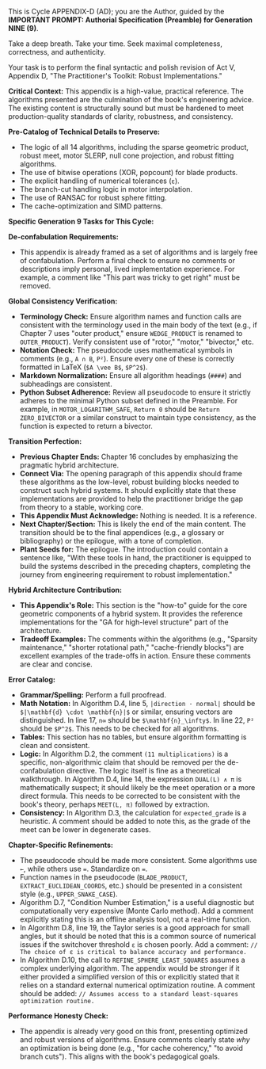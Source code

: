 This is Cycle APPENDIX-D (AD); you are the Author, guided by the **IMPORTANT PROMPT: Authorial Specification (Preamble) for Generation NINE (9)**.

Take a deep breath. Take your time. Seek maximal completeness, correctness, and authenticity.

Your task is to perform the final syntactic and polish revision of Act V, Appendix D, "The Practitioner's Toolkit: Robust Implementations."

**Critical Context:** This appendix is a high-value, practical reference. The algorithms presented are the culmination of the book's engineering advice. The existing content is structurally sound but must be hardened to meet production-quality standards of clarity, robustness, and consistency.

**Pre-Catalog of Technical Details to Preserve:**
- The logic of all 14 algorithms, including the sparse geometric product, robust meet, motor SLERP, null cone projection, and robust fitting algorithms.
- The use of bitwise operations (XOR, popcount) for blade products.
- The explicit handling of numerical tolerances (`ε`).
- The branch-cut handling logic in motor interpolation.
- The use of RANSAC for robust sphere fitting.
- The cache-optimization and SIMD patterns.

**Specific Generation 9 Tasks for This Cycle:**

**De-confabulation Requirements:**
- This appendix is already framed as a set of algorithms and is largely free of confabulation. Perform a final check to ensure no comments or descriptions imply personal, lived implementation experience. For example, a comment like "This part was tricky to get right" must be removed.

**Global Consistency Verification:**
- **Terminology Check:** Ensure algorithm names and function calls are consistent with the terminology used in the main body of the text (e.g., if Chapter 7 uses "outer product," ensure `WEDGE_PRODUCT` is renamed to `OUTER_PRODUCT`). Verify consistent use of "rotor," "motor," "bivector," etc.
- **Notation Check:** The pseudocode uses mathematical symbols in comments (e.g., `A ∩ B`, `P²`). Ensure every one of these is correctly formatted in LaTeX (`$A \vee B$`, `$P^2$`).
- **Markdown Normalization:** Ensure all algorithm headings (`####`) and subheadings are consistent.
- **Python Subset Adherence:** Review all pseudocode to ensure it strictly adheres to the minimal Python subset defined in the Preamble. For example, in `MOTOR_LOGARITHM_SAFE`, `Return 0` should be `Return ZERO_BIVECTOR` or a similar construct to maintain type consistency, as the function is expected to return a bivector.

**Transition Perfection:**
- **Previous Chapter Ends:** Chapter 16 concludes by emphasizing the pragmatic hybrid architecture.
- **Connect Via:** The opening paragraph of this appendix should frame these algorithms as the low-level, robust building blocks needed to construct such hybrid systems. It should explicitly state that these implementations are provided to help the practitioner bridge the gap from theory to a stable, working core.
- **This Appendix Must Acknowledge:** Nothing is needed. It is a reference.
- **Next Chapter/Section:** This is likely the end of the main content. The transition should be to the final appendices (e.g., a glossary or bibliography) or the epilogue, with a tone of completion.
- **Plant Seeds for:** The epilogue. The introduction could contain a sentence like, "With these tools in hand, the practitioner is equipped to build the systems described in the preceding chapters, completing the journey from engineering requirement to robust implementation."

**Hybrid Architecture Contribution:**
- **This Appendix's Role:** This section is the "how-to" guide for the core geometric components of a hybrid system. It provides the reference implementations for the "GA for high-level structure" part of the architecture.
- **Tradeoff Examples:** The comments within the algorithms (e.g., "Sparsity maintenance," "shorter rotational path," "cache-friendly blocks") are excellent examples of the trade-offs in action. Ensure these comments are clear and concise.

**Error Catalog:**
- **Grammar/Spelling:** Perform a full proofread.
- **Math Notation:** In Algorithm D.4, line 5, `|direction · normal|` should be `$|\mathbf{d} \cdot \mathbf{n}|$` or similar, ensuring vectors are distinguished. In line 17, `n∞` should be `$\mathbf{n}_\infty$`. In line 22, `P²` should be `$P^2$`. This needs to be checked for all algorithms.
- **Tables:** This section has no tables, but ensure algorithm formatting is clean and consistent.
- **Logic:** In Algorithm D.2, the comment `(11 multiplications)` is a specific, non-algorithmic claim that should be removed per the de-confabulation directive. The logic itself is fine as a theoretical walkthrough. In Algorithm D.4, line 14, the expression `DUAL(L) ∧ π` is mathematically suspect; it should likely be the meet operation or a more direct formula. This needs to be corrected to be consistent with the book's theory, perhaps `MEET(L, π)` followed by extraction.
- **Consistency:** In Algorithm D.3, the calculation for `expected_grade` is a heuristic. A comment should be added to note this, as the grade of the meet can be lower in degenerate cases.

**Chapter-Specific Refinements:**
- The pseudocode should be made more consistent. Some algorithms use `←`, while others use `=`. Standardize on `=`.
- Function names in the pseudocode (`BLADE_PRODUCT`, `EXTRACT_EUCLIDEAN_COORDS`, etc.) should be presented in a consistent style (e.g., `UPPER_SNAKE_CASE`).
- Algorithm D.7, "Condition Number Estimation," is a useful diagnostic but computationally very expensive (Monte Carlo method). Add a comment explicitly stating this is an offline analysis tool, not a real-time function.
- In Algorithm D.8, line 19, the Taylor series is a good approach for small angles, but it should be noted that this is a common source of numerical issues if the switchover threshold `ε` is chosen poorly. Add a comment: `// The choice of ε is critical to balance accuracy and performance.`
- In Algorithm D.10, the call to `REFINE_SPHERE_LEAST_SQUARES` assumes a complex underlying algorithm. The appendix would be stronger if it either provided a simplified version of this or explicitly stated that it relies on a standard external numerical optimization routine. A comment should be added: `// Assumes access to a standard least-squares optimization routine.`

**Performance Honesty Check:**
- The appendix is already very good on this front, presenting optimized and robust versions of algorithms. Ensure comments clearly state *why* an optimization is being done (e.g., "for cache coherency," "to avoid branch cuts"). This aligns with the book's pedagogical goals.
